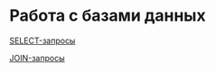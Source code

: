 # Работа с базами данных

[SELECT-запросы](https://docs.google.com/spreadsheets/d/1iuDOXRDp1fgSs4Nu2eGDzHPCNThu5kt435yy2dgN83k/edit?usp=sharing)

[JOIN-запросы](https://docs.google.com/spreadsheets/d/1PD3LUgQf5qVNBjbPVW0tYLFPtCgj57IxHl88P9kcEvA/edit?usp=sharing)
